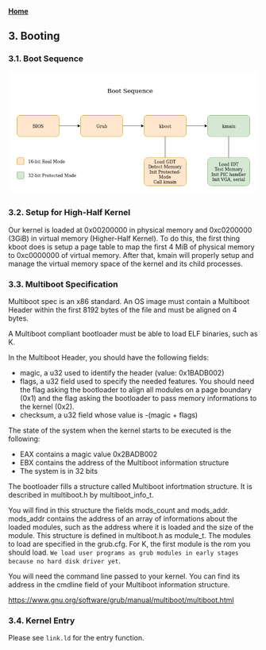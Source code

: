#### [Home](README.md)
## 3. Booting
### 3.1. Boot Sequence
![Boot Sequence](resources/Boot_Sequence.jpg)

### 3.2. Setup for High-Half Kernel
Our kernel is loaded at 0x00200000 in physical memory and 0xc0200000 (3GiB) in virtual memory (Higher-Half Kernel).
To do this, the first thing kboot does is setup a page table to map the first 4 MiB of physical memory to 0xc0000000 of virtual memory.
After that, kmain will properly setup and manage the virtual memory space of the kernel and its child processes.

### 3.3. Multiboot Specification
Multiboot spec is an x86 standard. An OS image must contain a Multiboot Header within the first 8192 bytes of the file and must be aligned on 4 bytes.

A Multiboot compliant bootloader must be able to load ELF binaries, such as K.

In the Multiboot Header, you should have the following fields:
- magic, a u32 used to identify the header (value: 0x1BADB002)
- flags, a u32 field used to specify the needed features. You should need the flag asking the bootloader to align all modules on a page boundary (0x1) 
and the flag asking the bootloader to pass memory informations to the kernel (0x2).
- checksum, a u32 field whose value is -(magic + flags)

The state of the system when the kernel starts to be executed is the following:
- EAX contains a magic value 0x2BADB002
- EBX contains the address of the Multiboot information structure
- The system is in 32 bits

The bootloader fills a structure called Multiboot infortmation structure. It is described in multiboot.h by multiboot_info_t.

You will find in this structure the fields mods_count and mods_addr. mods_addr contains the address of an array of informations about the loaded modules, such as the address where it is loaded and the size of the module. This structure is defined in multiboot.h as module_t. The modules to load are specified in the grub.cfg. For K, the first module is the rom you should load. 
```We load user programs as grub modules in early stages because no hard disk driver yet```.

You will need the command line passed to your kernel. You can find its address in the cmdline field of your Multiboot information structure.

https://www.gnu.org/software/grub/manual/multiboot/multiboot.html

### 3.4. Kernel Entry
Please see ```link.ld``` for the entry function.
